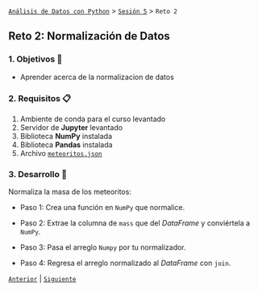 [`Análisis de Datos con Python`](../../README.md) > [`Sesión 5`](../README.md) > `Reto 2`

## Reto 2: Normalización de Datos

### 1. Objetivos :dart:

- Aprender acerca de la normalizacion de datos

### 2. Requisitos :clipboard:

1. Ambiente de conda para el curso levantado
1. Servidor de __Jupyter__ levantado
1. Biblioteca __NumPy__ instalada
1. Biblioteca __Pandas__ instalada
1. Archivo [`meteoritos.json`](codigos/meteoritos.json)

### 3. Desarrollo :rocket:

Normaliza la masa de los meteoritos:

- Paso 1: Crea una función en `NumPy` que normalice.

- Paso 2: Extrae la columna de `mass` que del *DataFrame* y conviértela a `NumPy`.

- Paso 3: Pasa el arreglo `Numpy` por tu normalizador.

- Paso 4: Regresa el arreglo normalizado al *DataFrame* con `join`.	

[`Anterior`](../README.md#insnormalización-de-datosins) | [`Siguiente`](../README.md#insmapeo-de-datosins)

